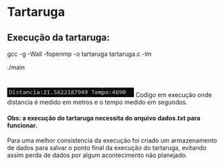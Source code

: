 <h1>Tartaruga</h1>
<h2>Execução da tartaruga:</h2>
gcc -g -Wall -fopenmp -o tartaruga tartaruga.c -lm

./main
<h1></h1>
<img src="https://raw.githubusercontent.com/Lukical/ComputacaoParalela/main/Tartaruga/execução.png?token=ANYNFKFKTNPEFSCYFRRQWMDBSUX4S"/>
Codigo em execução onde distancia é medido em metros e o tempo medido em segundos.
<h4>Obs: a execução do tartaruga necessita do arquivo dados.txt para funcionar.</h4>
Para uma melhor consistencia da execução foi criado um armazenamento de dados para salvar o ponto final da execução do tartaruga, evitando assim perda de dados por algum acontecimento não planejado.
